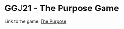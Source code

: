 # GGJ21 - The Purpose Game

Link to the game: [The Purpose](https://coffeecodewarriors.github.io/ggj21-thePurpose/)
